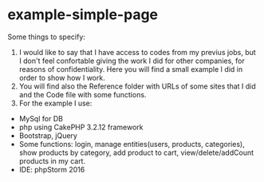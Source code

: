 # example-simple-page

Some things to specify:

1. I would like to say that I have access to codes from my previus jobs, but I don't feel confortable giving the work I did for other companies, for reasons of confidentiality. Here you will find a small example I did in order to show how I work. 
2. You will find also the Reference folder with URLs of some sites that I did and the Code file with some functions.
3. For the example I use:
  - MySql for DB
  - php using CakePHP 3.2.12 framework
  - Bootstrap, jQuery
  - Some functions: login, manage entities(users, products, categories), show products by category, add product to cart, view/delete/addCount products in my cart.
  - IDE: phpStorm 2016

